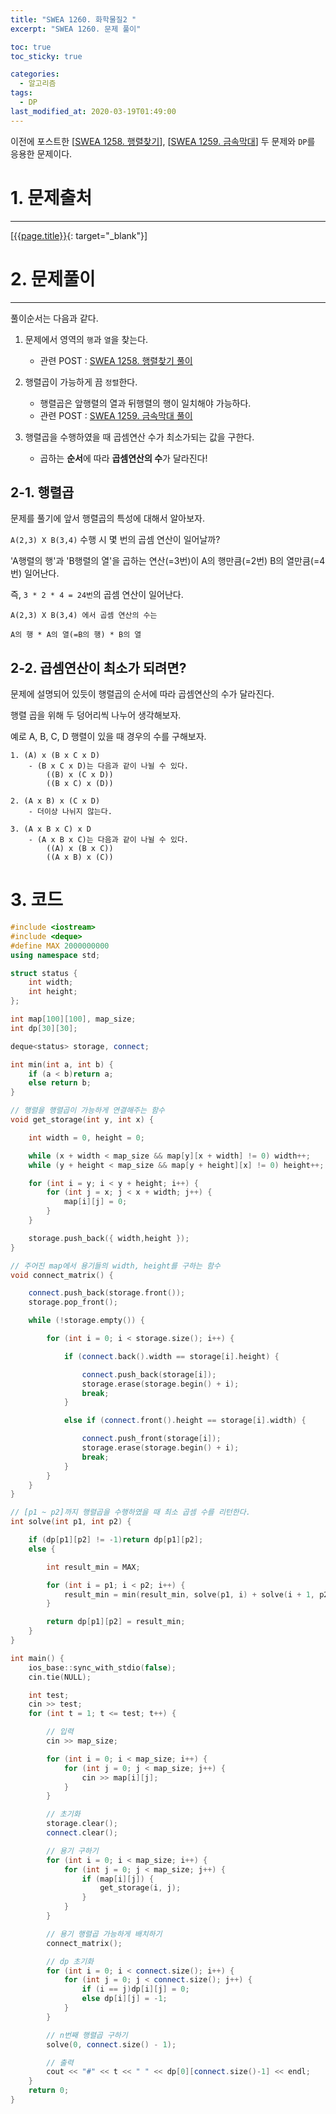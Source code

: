 ```yaml
---
title: "SWEA 1260. 화학물질2 "
excerpt: "SWEA 1260. 문제 풀이"

toc: true
toc_sticky: true

categories:
  - 알고리즘
tags:
  - DP
last_modified_at: 2020-03-19T01:49:00
---
```


이전에 포스트한 [[SWEA 1258. 행렬찾기][link1]], [[SWEA 1259. 금속막대][link2]] 두 문제와 `DP`를 응용한 문제이다. 

# 1. 문제출처
---
[[{{page.title}}](https://swexpertacademy.com/main/code/problem/problemDetail.do?contestProbId=AV18OR16IuUCFAZN&categoryId=AV18OR16IuUCFAZN&categoryType=CODE "바로가기"){: target="_blank"}]

# 2. 문제풀이
---

풀이순서는 다음과 같다.

 1. 문제에서 영역의 `행`과 `열`을 찾는다.
	- 관련 POST : [SWEA 1258. 행렬찾기 풀이][link4]

 2. 행렬곱이 가능하게 끔 `정렬`한다.
	- 행렬곱은 앞행렬의 열과 뒤행렬의 행이 일치해야 가능하다.
	- 관련 POST : [SWEA 1259. 금속막대 풀이][link3]

 3. 행렬곱을 수행하였을 때 곱셈연산 수가 최소가되는 값을 구한다.
	- 곱하는 **순서**에 따라 **곱셈연산의 수**가 달라진다!

## 2-1. 행렬곱

문제를 풀기에 앞서 행렬곱의 특성에 대해서 알아보자.

 `A(2,3) X B(3,4)` 수행 시 몇 번의 곱셈 연산이 일어날까?

'A행렬의 행'과 'B행렬의 열'을 곱하는 연산(=3번)이 A의 행만큼(=2번) B의 열만큼(=4번) 일어난다.

즉, `3 * 2 * 4 = 24번`의 곱셈 연산이 일어난다.

	A(2,3) X B(3,4) 에서 곱셈 연산의 수는

	A의 행 * A의 열(=B의 행) * B의 열

## 2-2. 곱셈연산이 최소가 되려면?

문제에 설명되어 있듯이 행렬곱의 순서에 따라 곱셈연산의 수가 달라진다.

행렬 곱을 위해 두 덩어리씩 나누어 생각해보자. 

예로 A, B, C, D 행렬이 있을 때 경우의 수를 구해보자.

	1. (A) x (B x C x D)
		- (B x C x D)는 다음과 같이 나뉠 수 있다.
			((B) x (C x D))
			((B x C) x (D))

	2. (A x B) x (C x D)
		- 더이상 나뉘지 않는다.

	3. (A x B x C) x D
		- (A x B x C)는 다음과 같이 나뉠 수 있다.
			((A) x (B x C))
			((A x B) x (C))


# 3. 코드

```c++
#include <iostream>
#include <deque>
#define MAX 2000000000
using namespace std;

struct status {
	int width;
	int height;
};

int map[100][100], map_size;
int dp[30][30];

deque<status> storage, connect;

int min(int a, int b) {
	if (a < b)return a;
	else return b;
}

// 행렬을 행렬곱이 가능하게 연결해주는 함수
void get_storage(int y, int x) {

	int width = 0, height = 0;

	while (x + width < map_size && map[y][x + width] != 0) width++;
	while (y + height < map_size && map[y + height][x] != 0) height++;

	for (int i = y; i < y + height; i++) {
		for (int j = x; j < x + width; j++) {
			map[i][j] = 0;
		}
	}

	storage.push_back({ width,height });
}

// 주어진 map에서 용기들의 width, height를 구하는 함수
void connect_matrix() {

	connect.push_back(storage.front());
	storage.pop_front();

	while (!storage.empty()) {

		for (int i = 0; i < storage.size(); i++) {

			if (connect.back().width == storage[i].height) {

				connect.push_back(storage[i]);
				storage.erase(storage.begin() + i);
				break;
			}

			else if (connect.front().height == storage[i].width) {

				connect.push_front(storage[i]);
				storage.erase(storage.begin() + i);
				break;
			}
		}
	}
}

// [p1 ~ p2]까지 행렬곱을 수행하였을 때 최소 곱셈 수를 리턴한다.
int solve(int p1, int p2) {

	if (dp[p1][p2] != -1)return dp[p1][p2];
	else {

		int result_min = MAX;

		for (int i = p1; i < p2; i++) {
			result_min = min(result_min, solve(p1, i) + solve(i + 1, p2) + (connect[p1].height * connect[i].width * connect[p2].width));
		}

		return dp[p1][p2] = result_min;
	}
}

int main() {
	ios_base::sync_with_stdio(false);
	cin.tie(NULL);

	int test;
	cin >> test;
	for (int t = 1; t <= test; t++) {

		// 입력
		cin >> map_size;

		for (int i = 0; i < map_size; i++) {
			for (int j = 0; j < map_size; j++) {
				cin >> map[i][j];
			}
		}

		// 초기화
		storage.clear();
		connect.clear();

		// 용기 구하기
		for (int i = 0; i < map_size; i++) {
			for (int j = 0; j < map_size; j++) {
				if (map[i][j]) {
					get_storage(i, j);
				}
			}
		}

		// 용기 행렬곱 가능하게 배치하기
		connect_matrix();

		// dp 초기화
		for (int i = 0; i < connect.size(); i++) {
			for (int j = 0; j < connect.size(); j++) {
				if (i == j)dp[i][j] = 0;
				else dp[i][j] = -1;
			}
		}

		// n번째 행렬곱 구하기
		solve(0, connect.size() - 1);

		// 출력
		cout << "#" << t << " " << dp[0][connect.size()-1] << endl;
	}
	return 0;
}
```

[link1]: https://swexpertacademy.com/main/code/problem/problemDetail.do?contestProbId=AV18LoAqItcCFAZN&categoryId=AV18LoAqItcCFAZN&categoryType=CODE "Software Expert Academy 바로가기"

[link2]: https://swexpertacademy.com/main/code/problem/problemDetail.do?contestProbId=AV18NaZqIt8CFAZN&categoryId=AV18NaZqIt8CFAZN&categoryType=CODE "Software Expert Academy 바로가기"

[link3]: https://skud8049.github.io/%EC%95%8C%EA%B3%A0%EB%A6%AC%EC%A6%98/swea-1259/ "SWEA 1259. 금속막대"

[link4]: https://skud8049.github.io/%EC%95%8C%EA%B3%A0%EB%A6%AC%EC%A6%98/swea-1258/ "SWEA 1258. 행렬 찾기"
